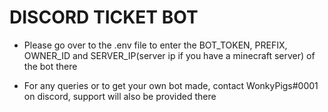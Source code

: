# DISCORD TICKET BOT

- Please go over to the .env file to enter the BOT_TOKEN, PREFIX, OWNER_ID and SERVER_IP(server ip if you have a minecraft server) of the bot there

- For any queries or to get your own bot made, contact WonkyPigs#0001 on discord, support will also be provided there